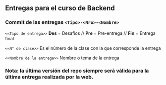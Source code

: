## Entregas para el curso de Backend

### Commit de las entregas `<Tipo>-<Nro>-<Nombre>`
`<<Tipo de entrega>>`
**Des** = Desafios // **Pre** = Pre-entrega // **Fin** = Entrega final

`<<N° de clase>>`
Es el número de la clase con la que corresponde la entrega

`<<Nombre de la entrega>>`
Nombre o tema de la entrega

### Nota: la última versión del repo siempre será válida para la última entrega realizada por la web.

